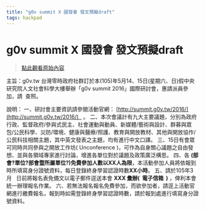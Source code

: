 ```yaml
---
title: "g0v summit X 國發會 發文預擬draft"
tags: hackpad
---
```


# g0v summit X 國發會 發文預擬draft

> [點此觀看原始內容](https://g0v.hackpad.tw/jHCYjmKh9No)


主旨：g0v.tw 台灣零時政府社群訂於本(105)年5月14、15日(星期六、日)假中央研究院人文社會科學大樓舉辦「g0v summit 2016」國際研討會，惠請派員參加，請  查照。

說明：
一、研討會主要資訊請參閱活動官網： [http://summit.g0v.tw/2016/](http://summit.g0v.tw/2016/)   。
二、本次會議計有九大主要議題，分別為政府行政、監督政府/參與式民主、社會運動與動員、新媒體/藝術與設計、群募與眾包/公民科學、災防/環境、健康與醫療/照護、教育與開放教材、其他與開放協作/公民科技相關主題，其中英文發表之主題，均有進行中文口譯。
三、15日有會眾可同時共同參與之開放工作坊( Unconference )，可作為自身關心議題之自由發想、並與各領域專家進行討論，增進各單位對於議題及政策廣泛構思。
四、各 **(部會?單位?部會暨所屬單位?)**免費參加人數以**XX人為限**，本活動參加人員將依報到時所填寫身分證號資料，每日登錄終身學習認證時數**XX小時**。
五、請於105年3月   日前將報名表免備文以電子郵件逕送本會 **XXX 彙辦(  電子信箱  )** ，俾利本會統一辦理報名作業。
六、若無法報名報名免費參加，而欲參加者，請逕上活動官網進行繳費報名，報到時如需登錄終身學習認證時數，請於報到處進行填寫身分證號資料。

